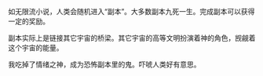 如无限流小说，人类会随机进入“副本”。大多数副本九死一生。完成副本可以获得一定的奖励。

副本实际上是链接其它宇宙的桥梁。其它宇宙的高等文明扮演着神的角色，觊觎着这个宇宙的能量。

我吃掉了情绪之神，成为恐怖副本里的鬼。吓唬人类好有意思。
